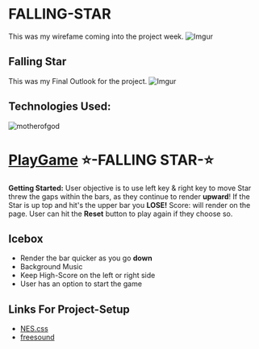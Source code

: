 # FALLING-STAR

This was my wirefame coming into the project week.
![Imgur](https://i.imgur.com/o1Q8HdV.png)
## Falling Star

This was my Final Outlook for the project.
![Imgur](https://i.imgur.com/SlLC9TN.png)
## Technologies Used:
![motherofgod](https://mdn.mozillademos.org/files/13502/cake.png)


# [PlayGame](http://w-oatmeal.surge.sh/) ⭐️-FALLING STAR-⭐️ 

**Getting Started:** User objective is to use left key & right key to move Star threw the gaps within the bars, as they continue to render **upward**! If the Star is up top and hit's the upper bar you **LOSE!**
Score: will render on the page. User can hit the **Reset** button to play again if they choose so.

## Icebox
* Render the bar quicker as you go **down**
* Background Music 
* Keep High-Score on the left or right side
* User has an option to start the game


## Links For Project-Setup

* [NES.css](https://nostalgic-css.github.io/NES.css/)
* [freesound](https://freesound.org/)
